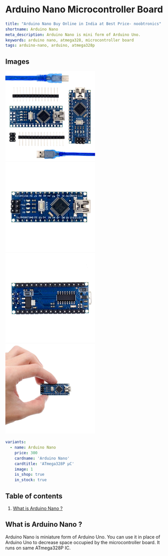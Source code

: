 # Arduino Nano Microcontroller Board

``` yaml
title: "Arduino Nano Buy Online in India at Best Price- noobtronics"
shortname: Arduino Nano
meta_description: Arduino Nano is mini form of Arduino Uno.
keywords: arduino nano, atmega328, microcontroller board
tags: arduino-nano, arduino, atmega328p

```

## Images
<p float="left">
  <img alt="Arduino Nano with USB Cable" 
       src="/storage/product/arduino-nano/arduino-nano-with-usb-cable.jpg" width="280" 
   />
  <img alt="Arduino Nano Top Side View" 
       src="/storage/product/arduino-nano/arduino-nano-top-side.jpg" width="280" 
   />
  <img alt="Arduino Nano Bottom Side View" 
       src="/storage/product/arduino-nano/arduino-nano-bottom-side.jpg" width="280" 
   />
    <img alt="Arduino Nano in Hand representing how small it is" 
       src="/storage/product/arduino-nano/arduino-nano-in-hand.jpg" width="280" 
   />
  
</p>

``` yaml
variants:
  - name: Arduino Nano
    price: 300
    cardname: 'Arduino Nano'
    cardtitle: 'ATmega328P μC'
    image: 1
    is_shop: true
    in_stock: true
```

## Table of contents
1. [What is Arduino Nano ?](#What-is-Arduino-Nano)

<a name="What-is-Arduino-Nano"></a>
## What is Arduino Nano ? 
Arduino Nano is miniature form of Arduino Uno. You can use it in place of Arduino Uno to decrease space occupied by the microcontroller board. It runs on same ATmega328P IC. 
